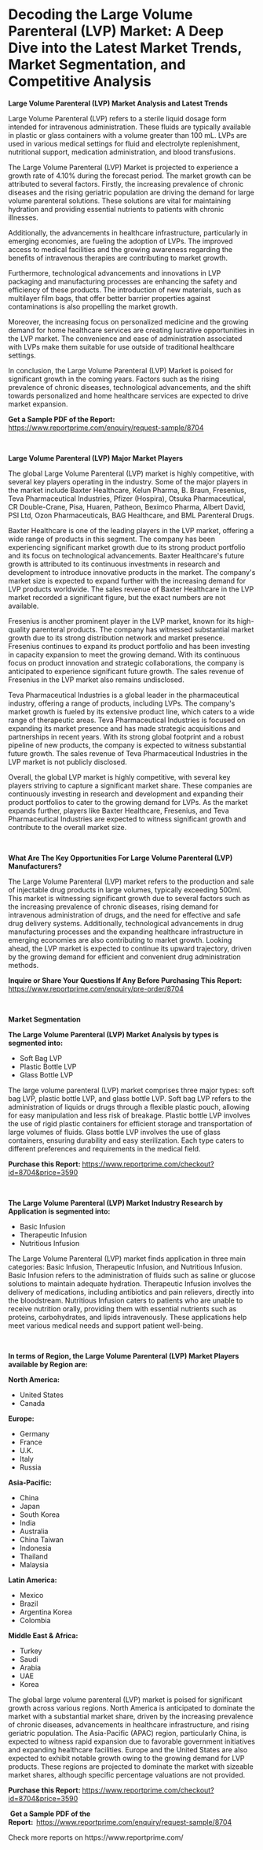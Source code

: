 <p><h1>Decoding the Large Volume Parenteral (LVP) Market: A Deep Dive into the Latest Market Trends, Market Segmentation, and Competitive Analysis</h1></p><p><strong>Large Volume Parenteral (LVP) Market Analysis and Latest Trends</strong></p>
<p><p>Large Volume Parenteral (LVP) refers to a sterile liquid dosage form intended for intravenous administration. These fluids are typically available in plastic or glass containers with a volume greater than 100 mL. LVPs are used in various medical settings for fluid and electrolyte replenishment, nutritional support, medication administration, and blood transfusions.</p><p>The Large Volume Parenteral (LVP) Market is projected to experience a growth rate of 4.10% during the forecast period. The market growth can be attributed to several factors. Firstly, the increasing prevalence of chronic diseases and the rising geriatric population are driving the demand for large volume parenteral solutions. These solutions are vital for maintaining hydration and providing essential nutrients to patients with chronic illnesses.</p><p>Additionally, the advancements in healthcare infrastructure, particularly in emerging economies, are fueling the adoption of LVPs. The improved access to medical facilities and the growing awareness regarding the benefits of intravenous therapies are contributing to market growth.</p><p>Furthermore, technological advancements and innovations in LVP packaging and manufacturing processes are enhancing the safety and efficiency of these products. The introduction of new materials, such as multilayer film bags, that offer better barrier properties against contaminations is also propelling the market growth.</p><p>Moreover, the increasing focus on personalized medicine and the growing demand for home healthcare services are creating lucrative opportunities in the LVP market. The convenience and ease of administration associated with LVPs make them suitable for use outside of traditional healthcare settings.</p><p>In conclusion, the Large Volume Parenteral (LVP) Market is poised for significant growth in the coming years. Factors such as the rising prevalence of chronic diseases, technological advancements, and the shift towards personalized and home healthcare services are expected to drive market expansion.</p></p>
<p><strong>Get a Sample PDF of the Report:&nbsp;</strong> <a href="https://www.reportprime.com/enquiry/request-sample/8704">https://www.reportprime.com/enquiry/request-sample/8704</a></p>
<p>&nbsp;</p>
<p><strong>Large Volume Parenteral (LVP) Major Market Players</strong></p>
<p><p>The global Large Volume Parenteral (LVP) market is highly competitive, with several key players operating in the industry. Some of the major players in the market include Baxter Healthcare, Kelun Pharma, B. Braun, Fresenius, Teva Pharmaceutical Industries, Pfizer (Hospira), Otsuka Pharmaceutical, CR Double-Crane, Pisa, Huaren, Patheon, Beximco Pharma, Albert David, PSI Ltd, Ozon Pharmaceuticals, BAG Healthcare, and BML Parenteral Drugs.</p><p>Baxter Healthcare is one of the leading players in the LVP market, offering a wide range of products in this segment. The company has been experiencing significant market growth due to its strong product portfolio and its focus on technological advancements. Baxter Healthcare's future growth is attributed to its continuous investments in research and development to introduce innovative products in the market. The company's market size is expected to expand further with the increasing demand for LVP products worldwide. The sales revenue of Baxter Healthcare in the LVP market recorded a significant figure, but the exact numbers are not available.</p><p>Fresenius is another prominent player in the LVP market, known for its high-quality parenteral products. The company has witnessed substantial market growth due to its strong distribution network and market presence. Fresenius continues to expand its product portfolio and has been investing in capacity expansion to meet the growing demand. With its continuous focus on product innovation and strategic collaborations, the company is anticipated to experience significant future growth. The sales revenue of Fresenius in the LVP market also remains undisclosed.</p><p>Teva Pharmaceutical Industries is a global leader in the pharmaceutical industry, offering a range of products, including LVPs. The company's market growth is fueled by its extensive product line, which caters to a wide range of therapeutic areas. Teva Pharmaceutical Industries is focused on expanding its market presence and has made strategic acquisitions and partnerships in recent years. With its strong global footprint and a robust pipeline of new products, the company is expected to witness substantial future growth. The sales revenue of Teva Pharmaceutical Industries in the LVP market is not publicly disclosed.</p><p>Overall, the global LVP market is highly competitive, with several key players striving to capture a significant market share. These companies are continuously investing in research and development and expanding their product portfolios to cater to the growing demand for LVPs. As the market expands further, players like Baxter Healthcare, Fresenius, and Teva Pharmaceutical Industries are expected to witness significant growth and contribute to the overall market size.</p></p>
<p>&nbsp;</p>
<p><strong>What Are The Key Opportunities For Large Volume Parenteral (LVP) Manufacturers?</strong></p>
<p><p>The Large Volume Parenteral (LVP) market refers to the production and sale of injectable drug products in large volumes, typically exceeding 500ml. This market is witnessing significant growth due to several factors such as the increasing prevalence of chronic diseases, rising demand for intravenous administration of drugs, and the need for effective and safe drug delivery systems. Additionally, technological advancements in drug manufacturing processes and the expanding healthcare infrastructure in emerging economies are also contributing to market growth. Looking ahead, the LVP market is expected to continue its upward trajectory, driven by the growing demand for efficient and convenient drug administration methods.</p></p>
<p><strong>Inquire or Share Your Questions If Any Before Purchasing This Report:</strong> <a href="https://www.reportprime.com/enquiry/pre-order/8704">https://www.reportprime.com/enquiry/pre-order/8704</a></p>
<p>&nbsp;</p>
<p><strong>Market Segmentation</strong></p>
<p><strong>The Large Volume Parenteral (LVP) Market Analysis by types is segmented into:</strong></p>
<p><ul><li>Soft Bag LVP</li><li>Plastic Bottle LVP</li><li>Glass Bottle LVP</li></ul></p>
<p><p>The large volume parenteral (LVP) market comprises three major types: soft bag LVP, plastic bottle LVP, and glass bottle LVP. Soft bag LVP refers to the administration of liquids or drugs through a flexible plastic pouch, allowing for easy manipulation and less risk of breakage. Plastic bottle LVP involves the use of rigid plastic containers for efficient storage and transportation of large volumes of fluids. Glass bottle LVP involves the use of glass containers, ensuring durability and easy sterilization. Each type caters to different preferences and requirements in the medical field.</p></p>
<p><strong>Purchase this Report:&nbsp;</strong><a href="https://www.reportprime.com/checkout?id=8704&price=3590">https://www.reportprime.com/checkout?id=8704&price=3590</a></p>
<p>&nbsp;</p>
<p><strong>The Large Volume Parenteral (LVP) Market Industry Research by Application is segmented into:</strong></p>
<p><ul><li>Basic Infusion</li><li>Therapeutic Infusion</li><li>Nutritious Infusion</li></ul></p>
<p><p>The Large Volume Parenteral (LVP) market finds application in three main categories: Basic Infusion, Therapeutic Infusion, and Nutritious Infusion. Basic Infusion refers to the administration of fluids such as saline or glucose solutions to maintain adequate hydration. Therapeutic Infusion involves the delivery of medications, including antibiotics and pain relievers, directly into the bloodstream. Nutritious Infusion caters to patients who are unable to receive nutrition orally, providing them with essential nutrients such as proteins, carbohydrates, and lipids intravenously. These applications help meet various medical needs and support patient well-being.</p></p>
<p>&nbsp;</p>
<p><strong>In terms of Region, the Large Volume Parenteral (LVP) Market Players available by Region are:</strong></p>
<p>
    <p> <strong> North America: </strong>
        <ul>
            <li>United States</li>
            <li>Canada</li>
        </ul>
        </p> 
    <p> <strong> Europe: </strong>
        <ul>
            <li>Germany</li>
            <li>France</li>
            <li>U.K.</li>
            <li>Italy</li>
            <li>Russia</li>
        </ul>
        </p> 
    <p> <strong> Asia-Pacific: </strong>
        <ul>
            <li>China</li>
            <li>Japan</li>
            <li>South Korea</li>
            <li>India</li>
            <li>Australia</li>
            <li>China Taiwan</li>
            <li>Indonesia</li>
            <li>Thailand</li>
            <li>Malaysia</li>
        </ul>
        </p> 
    <p> <strong> Latin America: </strong>
        <ul>
            <li>Mexico</li>
            <li>Brazil</li>
            <li>Argentina Korea</li>
            <li>Colombia</li>
        </ul>
        </p> 
    <p> <strong> Middle East & Africa: </strong>
        <ul>
            <li>Turkey</li>
            <li>Saudi</li>
            <li>Arabia</li>
            <li>UAE</li>
            <li>Korea</li>
        </ul>
    </p>
    </p>
<p><p>The global large volume parenteral (LVP) market is poised for significant growth across various regions. North America is anticipated to dominate the market with a substantial market share, driven by the increasing prevalence of chronic diseases, advancements in healthcare infrastructure, and rising geriatric population. The Asia-Pacific (APAC) region, particularly China, is expected to witness rapid expansion due to favorable government initiatives and expanding healthcare facilities. Europe and the United States are also expected to exhibit notable growth owing to the growing demand for LVP products. These regions are projected to dominate the market with sizeable market shares, although specific percentage valuations are not provided.</p></p>
<p><strong>Purchase this Report: </strong><a href="https://www.reportprime.com/checkout?id=8704&price=3590">https://www.reportprime.com/checkout?id=8704&price=3590</a></p>
<p>&nbsp;<strong>Get a Sample PDF of the Report:&nbsp;&nbsp;</strong><a href="https://www.reportprime.com/enquiry/request-sample/8704">https://www.reportprime.com/enquiry/request-sample/8704</a></p>
<p><strong></strong></p>
<p>Check more reports on https://www.reportprime.com/</p>
